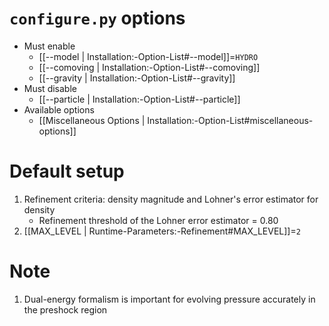 # `configure.py` options
- Must enable
   - [[--model | Installation:-Option-List#--model]]=`HYDRO`
   - [[--comoving | Installation:-Option-List#--comoving]]
   - [[--gravity | Installation:-Option-List#--gravity]]
- Must disable
   - [[--particle | Installation:-Option-List#--particle]]
- Available options
   - [[Miscellaneous Options | Installation:-Option-List#miscellaneous-options]]


# Default setup
1. Refinement criteria: density magnitude and Lohner's error estimator for density
   - Refinement threshold of the Lohner error estimator = 0.80
2. [[MAX_LEVEL | Runtime-Parameters:-Refinement#MAX_LEVEL]]=`2`


# Note
1. Dual-energy formalism is important for evolving pressure accurately in the
   preshock region
